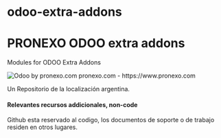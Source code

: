 
odoo-extra-addons
=================
PRONEXO ODOO extra addons
===========================
 Modules for ODOO 
 Extra Addons 


<img alt="Odoo by pronexo.com" src="http://fotos.subefotos.com/7107261ae57571ec94f0f2d7363aa358o.png" />
pronexo.com - https://www.pronexo.com


Un Repositorio de la localización argentina.

#### Relevantes recursos addicionales, non-code
Github esta reservado al codigo, los documentos de soporte o de trabajo residen en otros lugares.
